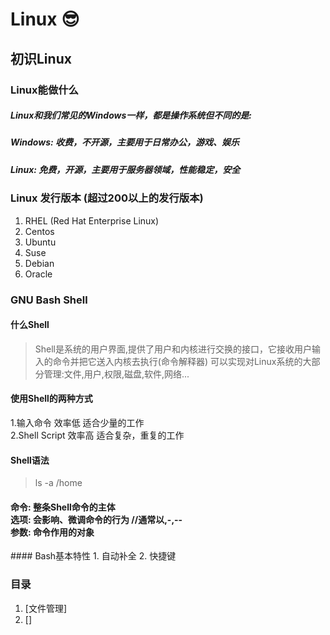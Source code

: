 # Linux 😎
## 初识Linux
### Linux能做什么
<h5> Linux和我们常见的Windows一样，都是操作系统但不同的是:    </h5>
<h5> Windows: 收费，不开源，主要用于日常办公，游戏、娱乐  </h5>
<h5> Linux: 免费，开源，主要用于服务器领域，性能稳定，安全  </h5>

### Linux 发行版本 (超过200以上的发行版本)
1. RHEL (Red Hat Enterprise Linux)  
2. Centos  
3. Ubuntu
4. Suse
5. Debian
6. Oracle
### GNU Bash Shell
#### 什么Shell
> Shell是系统的用户界面,提供了用户和内核进行交换的接口，它接收用户输入的命令并把它送入内核去执行(命令解释器)
> 可以实现对Linux系统的大部分管理:文件,用户,权限,磁盘,软件,网络...
#### 使用Shell的两种方式
1.输入命令   效率低  适合少量的工作  
2.Shell Script 效率高 适合复杂，重复的工作  
#### Shell语法
> ls -a /home
<h4> 
  命令: 整条Shell命令的主体 </br>
  选项: 会影响、微调命令的行为 //通常以,-,-- </br>
  参数: 命令作用的对象  </br>
</h4>
#### Bash基本特性
1. 自动补全 <tab>
2. 快捷键









### 目录
1. [文件管理]
2. []
